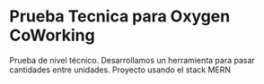 # Prueba Tecnica para Oxygen CoWorking
Prueba de nivel técnico. Desarrollamos un herramienta para pasar cantidades entre unidades.
Proyecto usando el stack MERN

